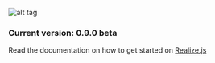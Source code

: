![alt tag](https://working-minds.github.io/realizejs/assets/img/content/realizejs.png)

### Current version: 0.9.0 beta

Read the documentation on how to get started on [Realize.js](https://working-minds.github.io/realizejs/en)
